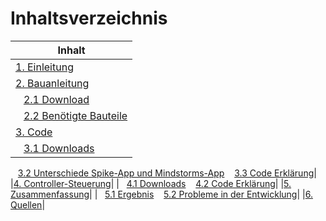 # Inhaltsverzeichnis

|Inhalt|
|------|
|[1. Einleitung](01-Einleitung.md)|
|[2. Bauanleitung](02-Bauanleitung.md)| 
|&nbsp;&nbsp;&nbsp;[2.1 Download](02-Bauanleitung.md#Download)
&nbsp;&nbsp;&nbsp;[2.2 Benötigte Bauteile](02-Bauanleitung.md#Benötigte-Bauteile)|
|[3. Code](03-Code.md)|
|&nbsp;&nbsp;&nbsp;[3.1 Downloads](03-Code.md#Downloads)
&nbsp;&nbsp;&nbsp;[3.2 Unterschiede Spike-App und Mindstorms-App](03-Code.md#Unterschiede-Spike-App-und-Mindstorms-App)
&nbsp;&nbsp;&nbsp;[3.3 Code Erklärung](03-Code.md#Code-Erklärung)|
|[4. Controller-Steuerung](04-Controller_Steuerung.md)|
|&nbsp;&nbsp;&nbsp;[4.1 Downloads](04-Controller_Steuerung.md#Downloads-1)
&nbsp;&nbsp;&nbsp;[4.2 Code Erklärung](04-Controller_Steuerung.md#Code-Erklärung-1)|
|[5. Zusammenfassung](05-Zusammenfassung.md)|
|&nbsp;&nbsp;&nbsp;[5.1 Ergebnis](05-Zusammenfassung.md#Ergebnis)
&nbsp;&nbsp;&nbsp;[5.2 Probleme in der Entwicklung](05-Zusammenfassung.md#Probleme-in-der-Entwicklung)|
|[6. Quellen](06-Quellen.md)|

